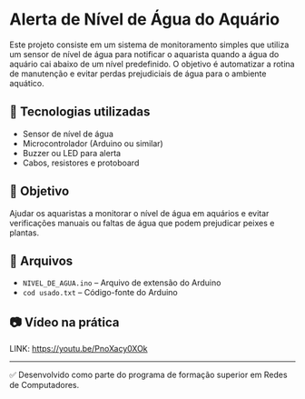 # Alerta de Nível de Água do Aquário

Este projeto consiste em um sistema de monitoramento simples que utiliza um sensor de nível de água para notificar o aquarista quando a água do aquário cai abaixo de um nível predefinido. O objetivo é automatizar a rotina de manutenção e evitar perdas prejudiciais de água para o ambiente aquático.

## 🔧 Tecnologias utilizadas
- Sensor de nível de água
- Microcontrolador (Arduino ou similar)
- Buzzer ou LED para alerta
- Cabos, resistores e protoboard

## 📌 Objetivo
Ajudar os aquaristas a monitorar o nível de água em aquários e evitar verificações manuais ou faltas de água que podem prejudicar peixes e plantas.

## 📁 Arquivos
- `NIVEL_DE_AGUA.ino` – Arquivo de extensão do Arduino
- `cod usado.txt` – Código-fonte do Arduino

## 📷 Vídeo na prática
LINK: https://youtu.be/PnoXacy0XOk

---

✅ Desenvolvido como parte do programa de formação superior em Redes de Computadores.
